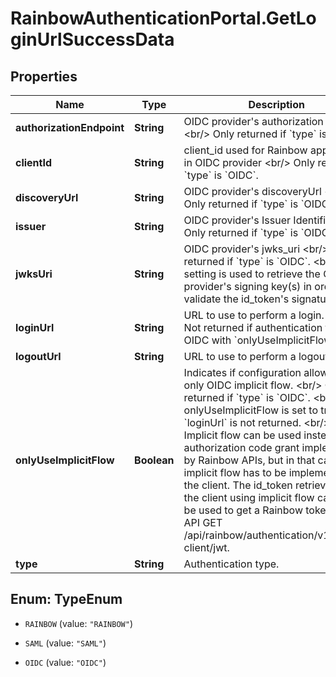 # RainbowAuthenticationPortal.GetLoginUrlSuccessData

## Properties
Name | Type | Description | Notes
------------ | ------------- | ------------- | -------------
**authorizationEndpoint** | **String** | OIDC provider&#39;s authorization endpoint &lt;br/&gt; Only returned if &#x60;type&#x60; is &#x60;OIDC&#x60;. | 
**clientId** | **String** | client_id used for Rainbow application in OIDC provider &lt;br/&gt; Only returned if &#x60;type&#x60; is &#x60;OIDC&#x60;. | 
**discoveryUrl** | **String** | OIDC provider&#39;s discoveryUrl &lt;br/&gt; Only returned if &#x60;type&#x60; is &#x60;OIDC&#x60;. | [optional] 
**issuer** | **String** | OIDC provider&#39;s Issuer Identifier &lt;br/&gt; Only returned if &#x60;type&#x60; is &#x60;OIDC&#x60;. | 
**jwksUri** | **String** | OIDC provider&#39;s jwks_uri &lt;br/&gt; Only returned if &#x60;type&#x60; is &#x60;OIDC&#x60;. &lt;br/&gt; This setting is used to retrieve the OIDC provider&#39;s signing key(s) in order to validate the id_token&#39;s signature. | [optional] 
**loginUrl** | **String** | URL to use to perform a login. &lt;br/&gt; Not returned if authentication type is OIDC with &#x60;onlyUseImplicitFlow&#x60;&#x3D;true | 
**logoutUrl** | **String** | URL to use to perform a logout. | 
**onlyUseImplicitFlow** | **Boolean** | Indicates if configuration allows to use only OIDC implicit flow. &lt;br/&gt; Only returned if &#x60;type&#x60; is &#x60;OIDC&#x60;. &lt;br/&gt; If onlyUseImplicitFlow is set to true, &#x60;loginUrl&#x60; is not returned. &lt;br/&gt;&lt;br/&gt; Implicit flow can be used instead of authorization code grant implemented by Rainbow APIs, but in that case implicit flow has to be implemented by the client. The id_token retrieved by the client using implicit flow can then be used to get a Rainbow token using API GET /api/rainbow/authentication/v1.0/oidc-client/jwt. | 
**type** | **String** | Authentication type. | 


<a name="TypeEnum"></a>
## Enum: TypeEnum


* `RAINBOW` (value: `"RAINBOW"`)

* `SAML` (value: `"SAML"`)

* `OIDC` (value: `"OIDC"`)




